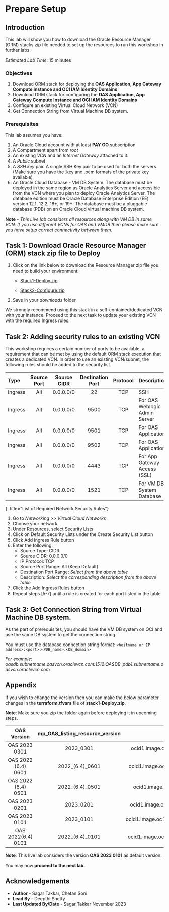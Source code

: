 # Prepare Setup

## Introduction
This lab will show you how to download the Oracle Resource Manager (ORM) stacks zip file needed to set up the resources to run this workshop in further labs.

*Estimated Lab Time:* 15 minutes

### Objectives
1. Download ORM stack for deploying the **OAS Application, App Gateway Compute Instance and OCI IAM Identity Domains**
2. Download ORM stack for configuring the **OAS Application, App Gateway Compute Instance and OCI IAM Identity Domains**
3. Configure an existing Virtual Cloud Network (VCN)
4. Get Connection String from Virtual Machine DB system.

### Prerequisites
This lab assumes you have:
1. An Oracle Cloud account with at least **PAY GO** subscription
2. A Compartment apart from *root*
3. An existing *VCN* and an *Internet Gateway* attached to it.
4. A *Public* subnet
5. A *SSH key* pair. A single SSH Key pair to be used for both the servers (Make sure you have the .key and .pem formats of the private key available)
6. An Oracle Cloud Database - VM DB System. The database must be deployed in the same region as Oracle Analytics Server and accessible from the VCN where you plan to deploy Oracle Analytics Server. The database edition must be Oracle Database Enterprise Edition (EE) version 12.1, 12.2, 18+, or 19+. The database must be a pluggable database (PDB) on an Oracle Cloud virtual machine DB system.

**Note** - *This Live lab considers all resources along with VM DB in same VCN. If you use different VCNs for OAS and VMDB then please make sure you have setup correct connectivity between them.*

## Task 1: Download Oracle Resource Manager (ORM) stack zip file to Deploy 
1.  Click on the link below to download the Resource Manager zip file you need to build your environment:

    - [Stack1-Deploy.zip](https://objectstorage.us-ashburn-1.oraclecloud.com/n/id3kvohtwgjy/b/LIveLab/o/OAS-SSO-IAM-Domains%2FStack1_Deploy.zip)
	
	- [Stack2-Configure.zip](https://objectstorage.us-ashburn-1.oraclecloud.com/n/id3kvohtwgjy/b/LIveLab/o/OAS-SSO-IAM-Domains%2FStack2_Configure.zip)

2.  Save in your *downloads* folder.

We strongly recommend using this stack in a self-contained/dedicated VCN with your instance. Proceed to the next task to update your existing VCN with the required Ingress rules.

## Task 2: Adding security rules to an existing VCN

This workshop requires a certain number of ports to be available, a requirement that can be met by using the default ORM stack execution that creates a dedicated VCN. In order to use an existing VCN/subnet, the following rules should be added to the security list.

| Type           | Source Port    | Source CIDR | Destination Port | Protocol | Description                           |
| :-----------   |   :--------:   |  :--------: |    :----------:  | :----:   | :------------------------------------ |
| Ingress        | All            | 0.0.0.0/0   | 22               | TCP      | SSH                                   |
| Ingress        | All            | 0.0.0.0/0   | 9500             | TCP      | For OAS Weblogic Admin Server         |
| Ingress        | All            | 0.0.0.0/0   | 9501             | TCP      | For OAS Application                   |
| Ingress        | All            | 0.0.0.0/0   | 9502             | TCP      | For OAS Application                   |
| Ingress        | All            | 0.0.0.0/0   | 4443             | TCP      | For App Gateway Access (SSL)     	  |
| Ingress        | All            | 0.0.0.0/0   | 1521             | TCP      | For VM DB System Database             |
{: title="List of Required Network Security Rules"}

<!-- **Notes**: This next table is for reference and should be adapted for the workshop. If optional rules are needed as shown in the example below, then uncomment it and add those optional rules. The first entry is just for illustration and may not fit your workshop -->

<!--
| Type           | Source Port    | Source CIDR | Destination Port | Protocol | Description                           |
| :-----------   |   :--------:   |  :--------: |    :----------:  | :----:   | :------------------------------------ |
| Ingress        | All            | 0.0.0.0/0   | 443               | TCP     | e.g. Remote access for web app        |
{: title="List of Optional Network Security Rules"}
-->

1.  Go to *Networking >> Virtual Cloud Networks*
2.  Choose your network
3.  Under Resources, select Security Lists
4.  Click on Default Security Lists under the Create Security List button
5.  Click Add Ingress Rule button
6.  Enter the following:  
    - Source Type: CIDR
    - Source CIDR: 0.0.0.0/0
    - IP Protocol: TCP
    - Source Port Range: All (Keep Default)
    - Destination Port Range: *Select from the above table*
    - Description: *Select the corresponding description from the above table*
7.  Click the Add Ingress Rules button
8. Repeat steps [5-7] until a rule is created for each port listed in the table

## Task 3: Get Connection String from Virtual Machine DB system.

As the part of prerequisites, you should have the VM DB system on OCI and use the same DB system to get the connection string.

You must use the database connection string format:
    ```
    <hostname or IP address>:<port>:<PDB_name>.<DB_domain>
    ```

*For example: oasdb.subnetname.oasvcn.oraclevcn.com:1512:OASDB_pdb1.subnetname.oasvcn.oraclevcn.com*

## Appendix
If you wish to change the version then you can make the below parameter changes in the **terraform.tfvars** file of **stack1-Deploy.zip**.

**Note**: Make sure you zip the folder again before deploying it in upcoming steps.


| OAS Version           | mp\_OAS\_listing\_resource\_version    | 				mp\_OAS\_listing\_image\_resource\_id 								                         |
| :-----------------:   |   :----------------------------:   |  :----------------------------------------------------------------------------: |
|OAS 2023 0301			    |	  2023\_0301						             |	ocid1.image.oc1..aaaaaaaauvdpokewuntrs7ewrnspng7tl4ayofiajbiwdhjgaowfukzjcg4q  |
|OAS 2022 (6.4) 0601	  |  	2022\_(6.4)\_0601					         |	ocid1.image.oc1..aaaaaaaalbzf7wtfpdac6fs4w2pzqqvqmiuex4kaxjhcei6v6e56ewt64jgq  |
|OAS 2022 (6.4) 0501	  |	  2022\_(6.4)\_0501					         |	ocid1.image.oc1..aaaaaaaale4pe5fvrdqvzq7swfgpb3tggnit5lgfmjybxflbit7ypushdgla  |
|OAS 2023 0201			    |	  2023\_0201						             |	ocid1.image.oc1..aaaaaaaadurqktr6zuz2fezl762s32gftipjodhprgrnxduwx75epvn4dbpa  |
|OAS 2023 0101			    |	  2023\_0101						             |	ocid1.image.oc1..aaaaaaaazeuqqbs7no5duaqgdwmv4432scjkku7wg3kuat56obfssan2jqia  |
|OAS 2022(6.4) 0101		  |	  2022\_(6.4)\_0101                  |	ocid1.image.oc1..aaaaaaaayk4odypeg54gdkm6yfzadjosswbjtdyiv3rv35nzzo6pin6j5mga  |

**Note**: This live lab considers the version **OAS 2023 0101** as default version.

You may now **proceed to the next lab.**

## Acknowledgements
* **Author** - Sagar Takkar, Chetan Soni
* **Lead By** - Deepthi Shetty 
* **Last Updated By/Date** - Sagar Takkar November 2023
